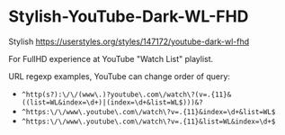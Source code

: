 # Stylish-YouTube-Dark-WL-FHD

Stylish https://userstyles.org/styles/147172/youtube-dark-wl-fhd

For FullHD experience at YouTube "Watch List" playlist.

URL regexp examples, YouTube can change order of query:
* `^http(s?):\/\/(www\.)?youtube\.com\/watch\?(v=.{11}&((list=WL&index=\d+)|(index=\d+&list=WL$)))&?`
* `^https:\/\/www\.youtube\.com\/watch\?v=.{11}&index=\d+&list=WL$`
* `^https:\/\/www\.youtube\.com\/watch\?v=.{11}&list=WL&index=\d+$`
